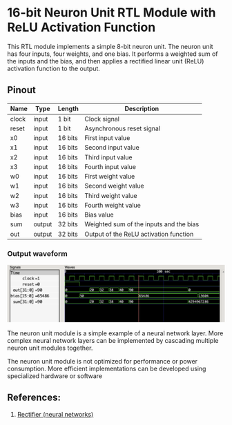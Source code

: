 # 16-bit Neuron Unit RTL Module with ReLU Activation Function

This RTL module implements a simple 8-bit neuron unit. The neuron unit has four inputs, four weights, and one bias. It performs a weighted sum of the inputs and the bias, and then applies a rectified linear unit (ReLU) activation function to the output.

## Pinout

| Name | Type | Length | Description |
|---|---|---|---|
| clock | input | 1 bit | Clock signal |
| reset | input | 1 bit | Asynchronous reset signal |
| x0 | input | 16 bits | First input value |
| x1 | input | 16 bits | Second input value |
| x2 | input | 16 bits | Third input value |
| x3 | input | 16 bits | Fourth input value |
| w0 | input | 16 bits | First weight value |
| w1 | input | 16 bits | Second weight value |
| w2 | input | 16 bits | Third weight value |
| w3 | input | 16 bits | Fourth weight value |
| bias | input | 16 bits | Bias value |
| sum | output | 32 bits | Weighted sum of the inputs and the bias |
| out | output | 32 bits | Output of the ReLU activation function |

### Output waveform

![output wave](img/out_wave.png)

The neuron unit module is a simple example of a neural network layer. More complex neural network layers can be implemented by cascading multiple neuron unit modules together.

The neuron unit module is not optimized for performance or power consumption. More efficient implementations can be developed using specialized hardware or software

## References:

1. [Rectifier (neural networks)](https://en.wikipedia.org/wiki/Rectifier_(neural_networks))
